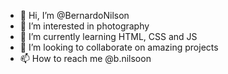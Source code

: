 - 👋 Hi, I’m @BernardoNilson
- 👀 I’m interested in photography
- 🌱 I’m currently learning HTML, CSS and JS
- 💞️ I’m looking to collaborate on amazing projects
- 📫 How to reach me @b.nilsoon

<!---
BernardoNilson/BernardoNilson is a ✨ special ✨ repository because its `README.md` (this file) appears on your GitHub profile.
You can click the Preview link to take a look at your changes.
--->
